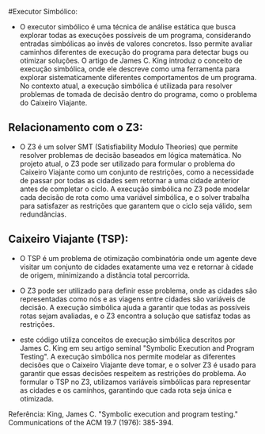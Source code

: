 #Executor Simbólico:

- O executor simbólico é uma técnica de análise estática que busca explorar todas as execuções possíveis de um programa, considerando entradas simbólicas ao invés de valores concretos. Isso permite avaliar caminhos diferentes de execução do programa para detectar bugs ou otimizar soluções.
O artigo de James C. King introduz o conceito de execução simbólica, onde ele descreve como uma ferramenta para explorar sistematicamente diferentes comportamentos de um programa. No contexto atual, a execução simbólica é utilizada para resolver problemas de tomada de decisão dentro do programa, como o problema do Caixeiro Viajante.

## Relacionamento com o Z3:

- O Z3 é um solver SMT (Satisfiability Modulo Theories) que permite resolver problemas de decisão baseados em lógica matemática. No projeto atual, o Z3 pode ser utilizado para formular o problema do Caixeiro Viajante como um conjunto de restrições, como a necessidade de passar por todas as cidades sem retornar a uma cidade anterior antes de completar o ciclo.
A execução simbólica no Z3 pode modelar cada decisão de rota como uma variável simbólica, e o solver trabalha para satisfazer as restrições que garantem que o ciclo seja válido, sem redundâncias.

## Caixeiro Viajante (TSP):

- O TSP é um problema de otimização combinatória onde um agente deve visitar um conjunto de cidades exatamente uma vez e retornar à cidade de origem, minimizando a distância total percorrida.
- O Z3 pode ser utilizado para definir esse problema, onde as cidades são representadas como nós e as viagens entre cidades são variáveis de decisão. A execução simbólica ajuda a garantir que todas as possíveis rotas sejam avaliadas, e o Z3 encontra a solução que satisfaz todas as restrições.

- este código utiliza conceitos de execução simbólica descritos por James C. King em seu artigo seminal "Symbolic Execution and Program Testing". A execução simbólica nos permite modelar as diferentes decisões que o Caixeiro Viajante deve tomar, e o solver Z3 é usado para garantir que essas decisões respeitem as restrições do problema. Ao formular o TSP no Z3, utilizamos variáveis simbólicas para representar as cidades e os caminhos, garantindo que cada rota seja única e otimizada.

Referência: 
King, James C. "Symbolic execution and program testing." Communications of the ACM 19.7 (1976): 385-394.


